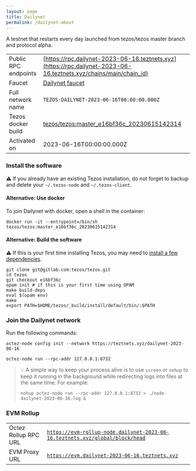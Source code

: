 ```yaml
---
layout: page
title: Dailynet
permalink: /dailynet-about
---
```


A testnet that restarts every day launched from tezos/tezos master branch and protocol alpha.

| | |
|-------|---------------------|
| Public RPC endpoints | [https://rpc.dailynet-2023-06-16.teztnets.xyz](https://rpc.dailynet-2023-06-16.teztnets.xyz/chains/main/chain_id)<br/> |
| Faucet | [Dailynet faucet](https://faucet.dailynet-2023-06-16.teztnets.xyz) |
| Full network name | `TEZOS-DAILYNET-2023-06-16T00:00:00.000Z` |
| Tezos docker build | [tezos/tezos:master_e16bf36c_20230615142314](https://hub.docker.com/r/tezos/tezos/tags?page=1&ordering=last_updated&name=master_e16bf36c_20230615142314) |
| Activated on | 2023-06-16T00:00:00.000Z |





### Install the software

⚠️  If you already have an existing Tezos installation, do not forget to backup and delete your `~/.tezos-node` and `~/.tezos-client`.



#### Alternative: Use docker

To join Dailynet with docker, open a shell in the container:

```
docker run -it --entrypoint=/bin/sh tezos/tezos:master_e16bf36c_20230615142314
```

#### Alternative: Build the software

⚠️  If this is your first time installing Tezos, you may need to [install a few dependencies](https://tezos.gitlab.io/introduction/howtoget.html#setting-up-the-development-environment-from-scratch).

```
git clone git@gitlab.com:tezos/tezos.git
cd tezos
git checkout e16bf36c
opam init # if this is your first time using OPAM
make build-deps
eval $(opam env)
make
export PATH=$HOME/tezos/_build/install/default/bin/:$PATH
```

### Join the Dailynet network

Run the following commands:

```
octez-node config init --network https://teztnets.xyz/dailynet-2023-06-16

octez-node run --rpc-addr 127.0.0.1:8732
```

> 💡 A simple way to keep your process alive is to use `screen` or `nohup` to keep it running in the background while redirecting logs into files at the same time. For example:
>
> ```bash=13
> nohup octez-node run --rpc-addr 127.0.0.1:8732 > ./node-dailynet-2023-06-16.log &
> ```


### EVM Rollup

| | |
|-------|---------------------|
| Octez Rollup RPC URL | [`https://evm-rollup-node.dailynet-2023-06-16.teztnets.xyz/global/block/head`](https://evm-rollup-node.dailynet-2023-06-16.teztnets.xyz) |
| EVM Proxy URL | [`https://evm.dailynet-2023-06-16.teztnets.xyz`](https://evm.dailynet-2023-06-16.teztnets.xyz) |




